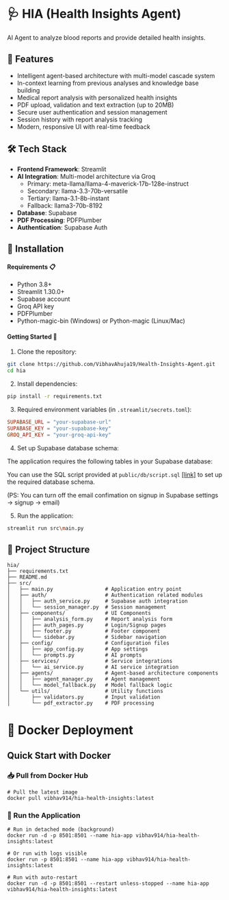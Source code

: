 # 🩺 HIA (Health Insights Agent)

AI Agent to analyze blood reports and provide detailed health insights.

## 🌟 Features

- Intelligent agent-based architecture with multi-model cascade system
- In-context learning from previous analyses and knowledge base building
- Medical report analysis with personalized health insights
- PDF upload, validation and text extraction (up to 20MB)
- Secure user authentication and session management
- Session history with report analysis tracking
- Modern, responsive UI with real-time feedback

## 🛠️ Tech Stack

- **Frontend Framework**: Streamlit
- **AI Integration**: Multi-model architecture via Groq
  - Primary: meta-llama/llama-4-maverick-17b-128e-instruct
  - Secondary: llama-3.3-70b-versatile
  - Tertiary: llama-3.1-8b-instant
  - Fallback: llama3-70b-8192
- **Database**: Supabase
- **PDF Processing**: PDFPlumber
- **Authentication**: Supabase Auth

## 🚀 Installation

#### Requirements 📋

- Python 3.8+
- Streamlit 1.30.0+
- Supabase account
- Groq API key
- PDFPlumber
- Python-magic-bin (Windows) or Python-magic (Linux/Mac)

#### Getting Started 📝

1. Clone the repository:

```bash
git clone https://github.com/VibhavAhuja19/Health-Insights-Agent.git
cd hia
```

2. Install dependencies:

```bash
pip install -r requirements.txt
```

3. Required environment variables (in `.streamlit/secrets.toml`):

```toml
SUPABASE_URL = "your-supabase-url"
SUPABASE_KEY = "your-supabase-key"
GROQ_API_KEY = "your-groq-api-key"
```

4. Set up Supabase database schema:

The application requires the following tables in your Supabase database:


You can use the SQL script provided at `public/db/script.sql` <a href="https://github.com/VibhavAhuja19/Health-Insights-Agent/blob/main/public/db/script.sql">[link]</a> to set up the required database schema.

(PS: You can turn off the email confimation on signup in Supabase settings -> signup -> email)

5. Run the application:

```bash
streamlit run src\main.py
```

## 📁 Project Structure

```
hia/
├── requirements.txt
├── README.md
├── src/
│   ├── main.py                 # Application entry point
│   ├── auth/                   # Authentication related modules
│   │   ├── auth_service.py     # Supabase auth integration
│   │   └── session_manager.py  # Session management
│   ├── components/             # UI Components
│   │   ├── analysis_form.py    # Report analysis form
│   │   ├── auth_pages.py       # Login/Signup pages
│   │   ├── footer.py           # Footer component
│   │   └── sidebar.py          # Sidebar navigation
│   ├── config/                 # Configuration files
│   │   ├── app_config.py       # App settings
│   │   └── prompts.py          # AI prompts
│   ├── services/               # Service integrations
│   │   └── ai_service.py       # AI service integration
│   ├── agents/                 # Agent-based architecture components
│   │   ├── agent_manager.py    # Agent management
│   │   └── model_fallback.py   # Model fallback logic
│   └── utils/                  # Utility functions
│       ├── validators.py       # Input validation
│       └── pdf_extractor.py    # PDF processing
```

# 🐳 Docker Deployment

## Quick Start with Docker

### 📥 Pull from Docker Hub

```
# Pull the latest image
docker pull vibhav914/hia-health-insights:latest

```

### 🚀 Run the Application

```
# Run in detached mode (background)
docker run -d -p 8501:8501 --name hia-app vibhav914/hia-health-insights:latest

# Or run with logs visible
docker run -p 8501:8501 --name hia-app vibhav914/hia-health-insights:latest

# Run with auto-restart
docker run -d -p 8501:8501 --restart unless-stopped --name hia-app vibhav914/hia-health-insights:latest
```


